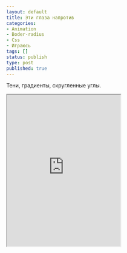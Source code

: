 ```yaml
---
layout: default
title: Эти глаза напротив
categories:
- Animation
- Boder-radius
- Css
- Играюсь
tags: []
status: publish
type: post
published: true
---
```

Тени, градиенты, скругленные углы.<!--more-->
<iframe class="jsbin" style="height: 400px" src="http://jsbin.com/oSiCuNI/4/embed?output"></iframe>
